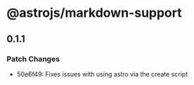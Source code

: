 # @astrojs/markdown-support

## 0.1.1
### Patch Changes

- 50e6f49: Fixes issues with using astro via the create script
